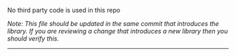 No third party code is used in this repo

*Note: This file should be updated in the same commit that introduces the library. If you are reviewing a change that introduces a new library then you should verify this.*

---
